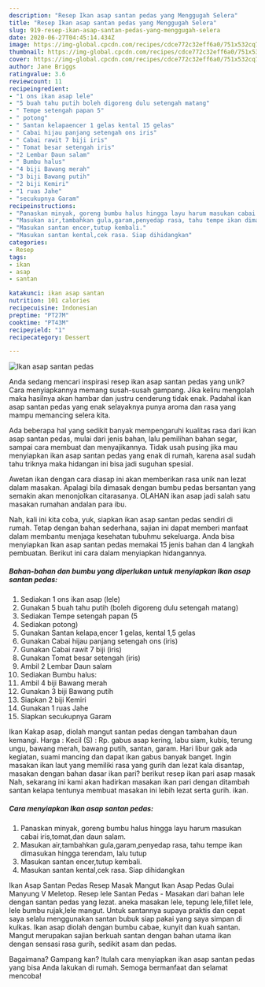 ```yaml
---
description: "Resep Ikan asap santan pedas yang Menggugah Selera"
title: "Resep Ikan asap santan pedas yang Menggugah Selera"
slug: 919-resep-ikan-asap-santan-pedas-yang-menggugah-selera
date: 2020-06-27T04:45:14.434Z
image: https://img-global.cpcdn.com/recipes/cdce772c32eff6a0/751x532cq70/ikan-asap-santan-pedas-foto-resep-utama.jpg
thumbnail: https://img-global.cpcdn.com/recipes/cdce772c32eff6a0/751x532cq70/ikan-asap-santan-pedas-foto-resep-utama.jpg
cover: https://img-global.cpcdn.com/recipes/cdce772c32eff6a0/751x532cq70/ikan-asap-santan-pedas-foto-resep-utama.jpg
author: Jane Briggs
ratingvalue: 3.6
reviewcount: 11
recipeingredient:
- "1 ons ikan asap lele"
- "5 buah tahu putih boleh digoreng dulu setengah matang"
- " Tempe setengah papan 5"
- " potong"
- " Santan kelapaencer 1 gelas kental 15 gelas"
- " Cabai hijau panjang setengah ons iris"
- " Cabai rawit 7 biji iris"
- " Tomat besar setengah iris"
- "2 Lembar Daun salam"
- " Bumbu halus"
- "4 biji Bawang merah"
- "3 biji Bawang putih"
- "2 biji Kemiri"
- "1 ruas Jahe"
- "secukupnya Garam"
recipeinstructions:
- "Panaskan minyak, goreng bumbu halus hingga layu harum masukan cabai iris,tomat,dan daun salam."
- "Masukan air,tambahkan gula,garam,penyedap rasa, tahu tempe ikan dimasukan hingga terendam, lalu tutup"
- "Masukan santan encer,tutup kembali."
- "Masukan santan kental,cek rasa. Siap dihidangkan"
categories:
- Resep
tags:
- ikan
- asap
- santan

katakunci: ikan asap santan 
nutrition: 101 calories
recipecuisine: Indonesian
preptime: "PT27M"
cooktime: "PT43M"
recipeyield: "1"
recipecategory: Dessert

---
```



![Ikan asap santan pedas](https://img-global.cpcdn.com/recipes/cdce772c32eff6a0/751x532cq70/ikan-asap-santan-pedas-foto-resep-utama.jpg)

Anda sedang mencari inspirasi resep ikan asap santan pedas yang unik? Cara menyiapkannya memang susah-susah gampang. Jika keliru mengolah maka hasilnya akan hambar dan justru cenderung tidak enak. Padahal ikan asap santan pedas yang enak selayaknya punya aroma dan rasa yang mampu memancing selera kita.

Ada beberapa hal yang sedikit banyak mempengaruhi kualitas rasa dari ikan asap santan pedas, mulai dari jenis bahan, lalu pemilihan bahan segar, sampai cara membuat dan menyajikannya. Tidak usah pusing jika mau menyiapkan ikan asap santan pedas yang enak di rumah, karena asal sudah tahu triknya maka hidangan ini bisa jadi suguhan spesial.

Awetan ikan dengan cara diasap ini akan memberikan rasa unik nan lezat dalam masakan. Apalagi bila dimasak dengan bumbu pedas bersantan yang semakin akan menonjolkan citarasanya. OLAHAN ikan asap jadi salah satu masakan rumahan andalan para ibu.


Nah, kali ini kita coba, yuk, siapkan ikan asap santan pedas sendiri di rumah. Tetap dengan bahan sederhana, sajian ini dapat memberi manfaat dalam membantu menjaga kesehatan tubuhmu sekeluarga. Anda bisa menyiapkan Ikan asap santan pedas memakai 15 jenis bahan dan 4 langkah pembuatan. Berikut ini cara dalam menyiapkan hidangannya.

<!--inarticleads1-->

##### Bahan-bahan dan bumbu yang diperlukan untuk menyiapkan Ikan asap santan pedas:

1. Sediakan 1 ons ikan asap (lele)
1. Gunakan 5 buah tahu putih (boleh digoreng dulu setengah matang)
1. Sediakan  Tempe setengah papan (5
1. Sediakan  potong)
1. Gunakan  Santan kelapa,encer 1 gelas, kental 1,5 gelas
1. Gunakan  Cabai hijau panjang setengah ons (iris)
1. Gunakan  Cabai rawit 7 biji (iris)
1. Gunakan  Tomat besar setengah (iris)
1. Ambil 2 Lembar Daun salam
1. Sediakan  Bumbu halus:
1. Ambil 4 biji Bawang merah
1. Gunakan 3 biji Bawang putih
1. Siapkan 2 biji Kemiri
1. Gunakan 1 ruas Jahe
1. Siapkan secukupnya Garam


Ikan Kakap asap, diolah mangut santan pedas dengan tambahan daun kemangi. Harga : Kecil (S) : Rp. gabus asap kering, labu siam, kubis, terung ungu, bawang merah, bawang putih, santan, garam. Hari libur gak ada kegiatan, suami mancing dan dapat ikan gabus banyak banget. Ingin masakan ikan laut yang memiliki rasa yang gurih dan lezat kala disantap, masakan dengan bahan dasar ikan pari? berikut resep ikan pari asap masak Nah, sekarang ini kami akan hadirkan masakan ikan pari dengan ditambah santan kelapa tentunya membuat masakan ini lebih lezat serta gurih. ikan. 

<!--inarticleads2-->

##### Cara menyiapkan Ikan asap santan pedas:

1. Panaskan minyak, goreng bumbu halus hingga layu harum masukan cabai iris,tomat,dan daun salam.
1. Masukan air,tambahkan gula,garam,penyedap rasa, tahu tempe ikan dimasukan hingga terendam, lalu tutup
1. Masukan santan encer,tutup kembali.
1. Masukan santan kental,cek rasa. Siap dihidangkan


Ikan Asap Santan Pedas Resep Masak Mangut Ikan Asap Pedas Gulai Manyung V Meletop. Resep lele Santan Pedas - Masakan dari bahan lele dengan santan pedas yang lezat. aneka masakan lele, tepung lele,fillet lele, lele bumbu rujak,lele mangut. Untuk santannya supaya praktis dan cepat saya selalu menggunakan santan bubuk siap pakai yang saya simpan di kulkas. Ikan asap diolah dengan bumbu cabae, kunyit dan kuah santan. Mangut merupakan sajian berkuah santan dengan bahan utama ikan dengan sensasi rasa gurih, sedikit asam dan pedas. 

Bagaimana? Gampang kan? Itulah cara menyiapkan ikan asap santan pedas yang bisa Anda lakukan di rumah. Semoga bermanfaat dan selamat mencoba!

